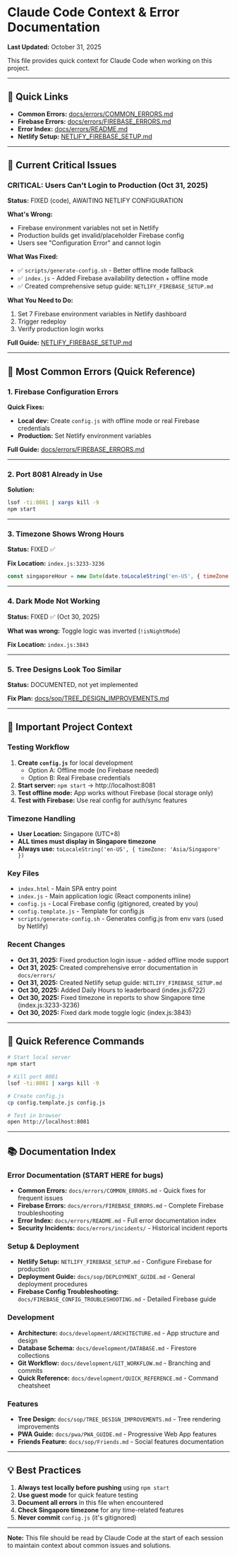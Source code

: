 # Claude Code Context & Error Documentation

**Last Updated:** October 31, 2025

This file provides quick context for Claude Code when working on this project.

---

## 📖 Quick Links

- **Common Errors:** [docs/errors/COMMON_ERRORS.md](../docs/errors/COMMON_ERRORS.md)
- **Firebase Errors:** [docs/errors/FIREBASE_ERRORS.md](../docs/errors/FIREBASE_ERRORS.md)
- **Error Index:** [docs/errors/README.md](../docs/errors/README.md)
- **Netlify Setup:** [NETLIFY_FIREBASE_SETUP.md](../NETLIFY_FIREBASE_SETUP.md)

---

## 🚨 Current Critical Issues

### CRITICAL: Users Can't Login to Production (Oct 31, 2025)

**Status:** FIXED (code), AWAITING NETLIFY CONFIGURATION

**What's Wrong:**
- Firebase environment variables not set in Netlify
- Production builds get invalid/placeholder Firebase config
- Users see "Configuration Error" and cannot login

**What Was Fixed:**
- ✅ `scripts/generate-config.sh` - Better offline mode fallback
- ✅ `index.js` - Added Firebase availability detection + offline mode
- ✅ Created comprehensive setup guide: `NETLIFY_FIREBASE_SETUP.md`

**What You Need to Do:**
1. Set 7 Firebase environment variables in Netlify dashboard
2. Trigger redeploy
3. Verify production login works

**Full Guide:** [NETLIFY_FIREBASE_SETUP.md](../NETLIFY_FIREBASE_SETUP.md)

---

## 🚨 Most Common Errors (Quick Reference)

### 1. Firebase Configuration Errors

**Quick Fixes:**
- **Local dev:** Create `config.js` with offline mode or real Firebase credentials
- **Production:** Set Netlify environment variables

**Full Guide:** [docs/errors/FIREBASE_ERRORS.md](../docs/errors/FIREBASE_ERRORS.md)

---

### 2. Port 8081 Already in Use

**Solution:**
```bash
lsof -ti:8081 | xargs kill -9
npm start
```

---

### 3. Timezone Shows Wrong Hours

**Status:** FIXED ✅

**Fix Location:** `index.js:3233-3236`
```javascript
const singaporeHour = new Date(date.toLocaleString('en-US', { timeZone: 'Asia/Singapore' })).getHours();
```

---

### 4. Dark Mode Not Working

**Status:** FIXED ✅ (Oct 30, 2025)

**What was wrong:** Toggle logic was inverted (`!isNightMode`)

**Fix Location:** `index.js:3843`

---

### 5. Tree Designs Look Too Similar

**Status:** DOCUMENTED, not yet implemented

**Fix Plan:** [docs/sop/TREE_DESIGN_IMPROVEMENTS.md](../docs/sop/TREE_DESIGN_IMPROVEMENTS.md)

---

## 📝 Important Project Context

### Testing Workflow
1. **Create `config.js`** for local development
   - Option A: Offline mode (no Firebase needed)
   - Option B: Real Firebase credentials
2. **Start server:** `npm start` → http://localhost:8081
3. **Test offline mode:** App works without Firebase (local storage only)
4. **Test with Firebase:** Use real config for auth/sync features

### Timezone Handling
- **User Location:** Singapore (UTC+8)
- **ALL times must display in Singapore timezone**
- **Always use:** `toLocaleString('en-US', { timeZone: 'Asia/Singapore' })`

### Key Files
- `index.html` - Main SPA entry point
- `index.js` - Main application logic (React components inline)
- `config.js` - Local Firebase config (gitignored, created by you)
- `config.template.js` - Template for config.js
- `scripts/generate-config.sh` - Generates config.js from env vars (used by Netlify)

### Recent Changes
- **Oct 31, 2025:** Fixed production login issue - added offline mode support
- **Oct 31, 2025:** Created comprehensive error documentation in `docs/errors/`
- **Oct 31, 2025:** Created Netlify setup guide: `NETLIFY_FIREBASE_SETUP.md`
- **Oct 30, 2025:** Added Daily Hours to leaderboard (index.js:6722)
- **Oct 30, 2025:** Fixed timezone in reports to show Singapore time (index.js:3233-3236)
- **Oct 30, 2025:** Fixed dark mode toggle logic (index.js:3843)

---

## 🔧 Quick Reference Commands

```bash
# Start local server
npm start

# Kill port 8081
lsof -ti:8081 | xargs kill -9

# Create config.js
cp config.template.js config.js

# Test in browser
open http://localhost:8081
```

---

## 📚 Documentation Index

### Error Documentation (START HERE for bugs)
- **Common Errors:** `docs/errors/COMMON_ERRORS.md` - Quick fixes for frequent issues
- **Firebase Errors:** `docs/errors/FIREBASE_ERRORS.md` - Complete Firebase troubleshooting
- **Error Index:** `docs/errors/README.md` - Full error documentation index
- **Security Incidents:** `docs/errors/incidents/` - Historical incident reports

### Setup & Deployment
- **Netlify Setup:** `NETLIFY_FIREBASE_SETUP.md` - Configure Firebase for production
- **Deployment Guide:** `docs/sop/DEPLOYMENT_GUIDE.md` - General deployment procedures
- **Firebase Config Troubleshooting:** `docs/FIREBASE_CONFIG_TROUBLESHOOTING.md` - Detailed Firebase guide

### Development
- **Architecture:** `docs/development/ARCHITECTURE.md` - App structure and design
- **Database Schema:** `docs/development/DATABASE.md` - Firestore collections
- **Git Workflow:** `docs/development/GIT_WORKFLOW.md` - Branching and commits
- **Quick Reference:** `docs/development/QUICK_REFERENCE.md` - Command cheatsheet

### Features
- **Tree Design:** `docs/sop/TREE_DESIGN_IMPROVEMENTS.md` - Tree rendering improvements
- **PWA Guide:** `docs/pwa/PWA_GUIDE.md` - Progressive Web App features
- **Friends Feature:** `docs/sop/Friends.md` - Social features documentation

---

## 💡 Best Practices

1. **Always test locally before pushing** using `npm start`
2. **Use guest mode** for quick feature testing
3. **Document all errors** in this file when encountered
4. **Check Singapore timezone** for any time-related features
5. **Never commit** `config.js` (it's gitignored)

---

**Note:** This file should be read by Claude Code at the start of each session to maintain context about common issues and solutions.
